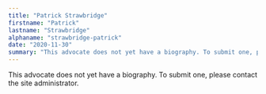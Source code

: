 ```yaml
---
title: "Patrick Strawbridge"
firstname: "Patrick"
lastname: "Strawbridge"
alphaname: "strawbridge-patrick"
date: "2020-11-30"
summary: "This advocate does not yet have a biography. To submit one, please contact the site administrator."
---
```

This advocate does not yet have a biography. To submit one, please contact the site administrator.

